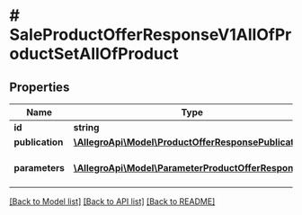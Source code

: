 # # SaleProductOfferResponseV1AllOfProductSetAllOfProduct

## Properties

Name | Type | Description | Notes
------------ | ------------- | ------------- | -------------
**id** | **string** | Product id. | [optional]
**publication** | [**\AllegroApi\Model\ProductOfferResponsePublication**](ProductOfferResponsePublication.md) |  | [optional]
**parameters** | [**\AllegroApi\Model\ParameterProductOfferResponse[]**](ParameterProductOfferResponse.md) | Product parameters in the offer. | [optional]

[[Back to Model list]](../../README.md#models) [[Back to API list]](../../README.md#endpoints) [[Back to README]](../../README.md)
